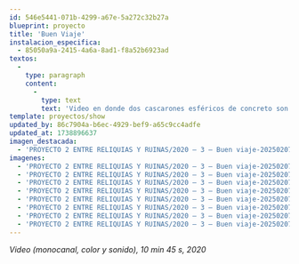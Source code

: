 ```yaml
---
id: 546e5441-071b-4299-a67e-5a272c32b27a
blueprint: proyecto
title: 'Buen Viaje'
instalacion_especifica:
  - 85050a9a-2415-4a6a-8ad1-f8a52b6923ad
textos:
  -
    type: paragraph
    content:
      -
        type: text
        text: 'Video en donde dos cascarones esféricos de concreto son arrastrados por la corriente de un nacimiento de una quebrada. Estos cascarones realizan un recorrido en el cual el choque y la interacción con las piedras que arrastra la corriente, van haciendo que se fracturen y destruyan hasta quedar en escombros al interior de la quebrada. La ruina plantea un lugar para explorar la memoria, el encuentro con la catástrofe, la nostalgia y la incertidumbre del futuro venidero.'
template: proyectos/show
updated_by: 86c7904a-b6ec-4929-bef9-a65c9cc4adfe
updated_at: 1738896637
imagen_destacada:
  - 'PROYECTO 2 ENTRE RELIQUIAS Y RUINAS/2020 — 3 — Buen viaje-20250207T005052Z-001/2020 — Buen viaje — 01.webp'
imagenes:
  - 'PROYECTO 2 ENTRE RELIQUIAS Y RUINAS/2020 — 3 — Buen viaje-20250207T005052Z-001/2020 — Buen viaje — 01.webp'
  - 'PROYECTO 2 ENTRE RELIQUIAS Y RUINAS/2020 — 3 — Buen viaje-20250207T005052Z-001/2020 — Buen viaje — 02.webp'
  - 'PROYECTO 2 ENTRE RELIQUIAS Y RUINAS/2020 — 3 — Buen viaje-20250207T005052Z-001/2020 — Buen viaje — 03.webp'
  - 'PROYECTO 2 ENTRE RELIQUIAS Y RUINAS/2020 — 3 — Buen viaje-20250207T005052Z-001/2020 — Buen viaje — 04.webp'
  - 'PROYECTO 2 ENTRE RELIQUIAS Y RUINAS/2020 — 3 — Buen viaje-20250207T005052Z-001/2020 — Buen viaje — 05.webp'
  - 'PROYECTO 2 ENTRE RELIQUIAS Y RUINAS/2020 — 3 — Buen viaje-20250207T005052Z-001/2020 — Buen viaje — 06.webp'
  - 'PROYECTO 2 ENTRE RELIQUIAS Y RUINAS/2020 — 3 — Buen viaje-20250207T005052Z-001/2020 — Buen viaje — 07.webp'
  - 'PROYECTO 2 ENTRE RELIQUIAS Y RUINAS/2020 — 3 — Buen viaje-20250207T005052Z-001/2020 — Buen viaje — 08.webp'
---
```

_Video (monocanal, color y sonido), 10 min 45 s, 2020_